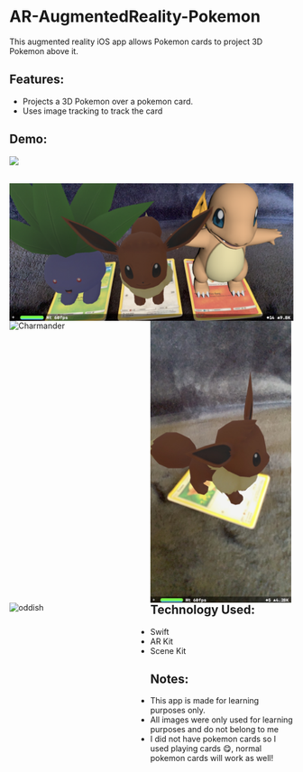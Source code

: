 # AR-AugmentedReality-Pokemon
This augmented reality iOS app allows Pokemon cards to project 3D Pokemon above it.

## Features:
- Projects a 3D Pokemon over a pokemon card.
- Uses image tracking to track the card

## Demo:
![](Pokemon.gif)

##
<img style="float:left" src="https://github.com/nareshribabu/AR-AugmentedReality-Pokemon/blob/master/all3.PNG" alt="all3" width="770"/>

## 

<div>
<img style="float:left" src="https://github.com/nareshribabu/AR-AugmentedReality-Pokemon/blob/master/charmander3.PNG" alt="Charmander" width="250" height="500"/>
<img style="float:left" src="https://github.com/nareshribabu/AR-AugmentedReality-Pokemon/blob/master/eevee3.jpg" alt="Eevee" width="250" height="500"/>
<img style="float:left" src="https://github.com/nareshribabu/AR-AugmentedReality-Pokemon/blob/master/oddish3.PNG" alt="oddish" width="250" height="500"/>
</div>

## Technology Used:
- Swift
- AR Kit
- Scene Kit

## Notes:
- This app is made for learning purposes only.
- All images were only used for learning purposes and do not belong to me
- I did not have pokemon cards so I used playing cards 😋, normal pokemon cards will work as well! 
